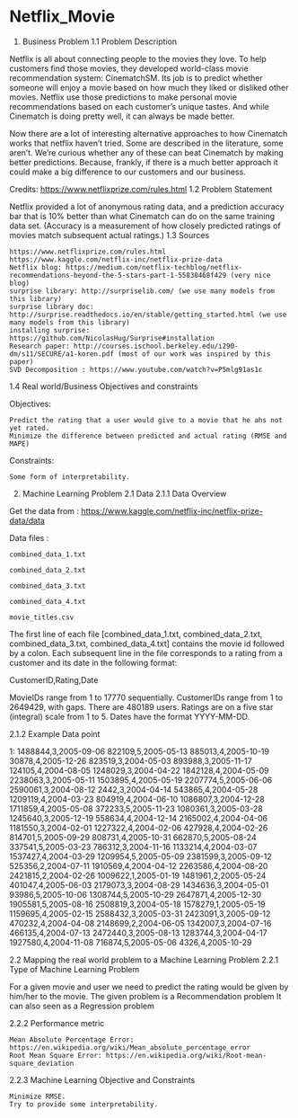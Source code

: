 # Netflix_Movie

1. Business Problem
1.1 Problem Description

Netflix is all about connecting people to the movies they love. To help customers find those movies, they developed world-class movie recommendation system: CinematchSM. Its job is to predict whether someone will enjoy a movie based on how much they liked or disliked other movies. Netflix use those predictions to make personal movie recommendations based on each customer’s unique tastes. And while Cinematch is doing pretty well, it can always be made better.

Now there are a lot of interesting alternative approaches to how Cinematch works that netflix haven’t tried. Some are described in the literature, some aren’t. We’re curious whether any of these can beat Cinematch by making better predictions. Because, frankly, if there is a much better approach it could make a big difference to our customers and our business.

Credits: https://www.netflixprize.com/rules.html
1.2 Problem Statement

Netflix provided a lot of anonymous rating data, and a prediction accuracy bar that is 10% better than what Cinematch can do on the same training data set. (Accuracy is a measurement of how closely predicted ratings of movies match subsequent actual ratings.)
1.3 Sources

    https://www.netflixprize.com/rules.html
    https://www.kaggle.com/netflix-inc/netflix-prize-data
    Netflix blog: https://medium.com/netflix-techblog/netflix-recommendations-beyond-the-5-stars-part-1-55838468f429 (very nice blog)
    surprise library: http://surpriselib.com/ (we use many models from this library)
    surprise library doc: http://surprise.readthedocs.io/en/stable/getting_started.html (we use many models from this library)
    installing surprise: https://github.com/NicolasHug/Surprise#installation
    Research paper: http://courses.ischool.berkeley.edu/i290-dm/s11/SECURE/a1-koren.pdf (most of our work was inspired by this paper)
    SVD Decomposition : https://www.youtube.com/watch?v=P5mlg91as1c

1.4 Real world/Business Objectives and constraints

Objectives:

    Predict the rating that a user would give to a movie that he ahs not yet rated.
    Minimize the difference between predicted and actual rating (RMSE and MAPE)

Constraints:

    Some form of interpretability.

2. Machine Learning Problem
2.1 Data
2.1.1 Data Overview

Get the data from : https://www.kaggle.com/netflix-inc/netflix-prize-data/data

Data files :

    combined_data_1.txt

    combined_data_2.txt

    combined_data_3.txt

    combined_data_4.txt

    movie_titles.csv

  
The first line of each file [combined_data_1.txt, combined_data_2.txt, combined_data_3.txt, combined_data_4.txt] contains the movie id followed by a colon. Each subsequent line in the file corresponds to a rating from a customer and its date in the following format:

CustomerID,Rating,Date

MovieIDs range from 1 to 17770 sequentially.
CustomerIDs range from 1 to 2649429, with gaps. There are 480189 users.
Ratings are on a five star (integral) scale from 1 to 5.
Dates have the format YYYY-MM-DD.

2.1.2 Example Data point

1:
1488844,3,2005-09-06
822109,5,2005-05-13
885013,4,2005-10-19
30878,4,2005-12-26
823519,3,2004-05-03
893988,3,2005-11-17
124105,4,2004-08-05
1248029,3,2004-04-22
1842128,4,2004-05-09
2238063,3,2005-05-11
1503895,4,2005-05-19
2207774,5,2005-06-06
2590061,3,2004-08-12
2442,3,2004-04-14
543865,4,2004-05-28
1209119,4,2004-03-23
804919,4,2004-06-10
1086807,3,2004-12-28
1711859,4,2005-05-08
372233,5,2005-11-23
1080361,3,2005-03-28
1245640,3,2005-12-19
558634,4,2004-12-14
2165002,4,2004-04-06
1181550,3,2004-02-01
1227322,4,2004-02-06
427928,4,2004-02-26
814701,5,2005-09-29
808731,4,2005-10-31
662870,5,2005-08-24
337541,5,2005-03-23
786312,3,2004-11-16
1133214,4,2004-03-07
1537427,4,2004-03-29
1209954,5,2005-05-09
2381599,3,2005-09-12
525356,2,2004-07-11
1910569,4,2004-04-12
2263586,4,2004-08-20
2421815,2,2004-02-26
1009622,1,2005-01-19
1481961,2,2005-05-24
401047,4,2005-06-03
2179073,3,2004-08-29
1434636,3,2004-05-01
93986,5,2005-10-06
1308744,5,2005-10-29
2647871,4,2005-12-30
1905581,5,2005-08-16
2508819,3,2004-05-18
1578279,1,2005-05-19
1159695,4,2005-02-15
2588432,3,2005-03-31
2423091,3,2005-09-12
470232,4,2004-04-08
2148699,2,2004-06-05
1342007,3,2004-07-16
466135,4,2004-07-13
2472440,3,2005-08-13
1283744,3,2004-04-17
1927580,4,2004-11-08
716874,5,2005-05-06
4326,4,2005-10-29

2.2 Mapping the real world problem to a Machine Learning Problem
2.2.1 Type of Machine Learning Problem

For a given movie and user we need to predict the rating would be given by him/her to the movie. 
The given problem is a Recommendation problem 
It can also seen as a Regression problem 

2.2.2 Performance metric

    Mean Absolute Percentage Error: https://en.wikipedia.org/wiki/Mean_absolute_percentage_error
    Root Mean Square Error: https://en.wikipedia.org/wiki/Root-mean-square_deviation

2.2.3 Machine Learning Objective and Constraints

    Minimize RMSE.
    Try to provide some interpretability.

